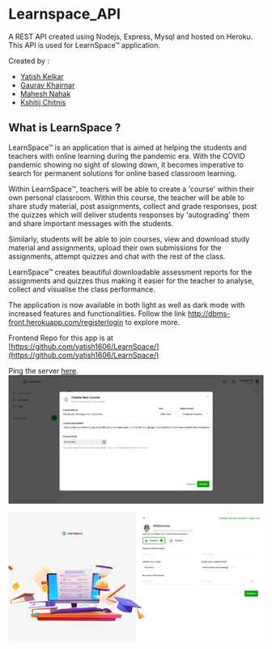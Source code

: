 # Learnspace_API

A REST API created using Nodejs, Express, Mysql and hosted on Heroku.
This API is used for LearnSpace™ application.

Created by :

- [Yatish Kelkar](https://github.com/yatish1606)<br/>
- [Gaurav Khairnar](https://github.com/gaurav1620)<br/>
- [Mahesh Nahak](https://github.com/maheshn22)<br/>
- [Kshitij Chitnis](https://github.com/m0rphtail)

## What is LearnSpace ?

LearnSpace™ is an application that is aimed at helping the students and teachers with online learning during the pandemic era. With the COVID pandemic showing no sight of slowing down, it becomes imperative to search for permanent solutions for online based classroom learning.

Within LearnSpace™, teachers will be able to create a 'course' within their own personal classroom. Within this course, the teacher will be able to share study material, post assignments, collect and grade responses, post the quizzes which will deliver students responses by 'autograding' them and share important messages with the students.

Similarly, students will be able to join courses, view and download study material and assignments, upload their own submissions for the assignments, attempt quizzes and chat with the rest of the class.

LearnSpace™ creates beautiful downloadable assessment reports for the assignments and quizzes thus making it easier for the teacher to analyse, collect and visualise the class performance.

The application is now available in both light as well as dark mode with increased features and functionalities. Follow the link http://dbms-front.herokuapp.com/registerlogin to explore more.


Frontend Repo for this app is at [https://github.com/yatish1606/LearnSpace/](https://github.com/yatish1606/LearnSpace/)

Ping the server [here](https://dbms-back.herokuapp.com/foo).
![Registration screen image ](images/1.png?raw=true "Registration Screen")

![Course screen image](images/2.png?raw=true "Course Screen")
